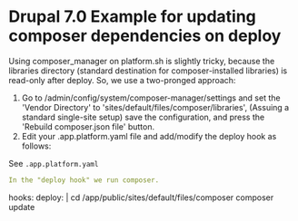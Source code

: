 # Drupal 7.0 Example for updating composer dependencies on deploy

Using composer_manager on platform.sh is slightly tricky, because the libraries directory (standard destination for composer-installed libraries) is read-only after deploy. So, we use a two-pronged approach:

1. Go to /admin/config/system/composer-manager/settings and set the 'Vendor Directory' to 'sites/default/files/composer/libraries', (Assuing a standard single-site setup) save the configuration, and press the 'Rebuild composer.json file' button.
1. Edit your .app.platform.yaml file and add/modify the deploy hook as follows:

See `.app.platform.yaml`

```yaml
In the "deploy hook" we run composer.
```
hooks:
    deploy: |
      cd /app/public/sites/default/files/composer
      composer update
```

